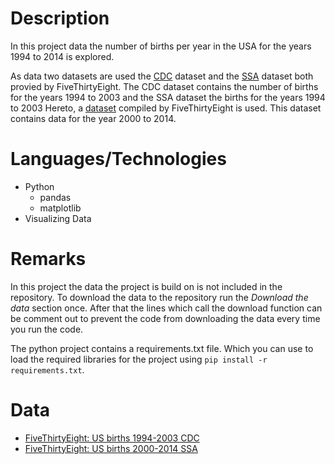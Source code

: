 # Description

In this project data the number of births per year in the USA for the years 1994 to 2014 is explored. 

As data two datasets are used the [CDC]() dataset and the [SSA]() dataset both provied by FiveThirtyEight. The CDC dataset contains the number of births for the years 1994 to 2003 and the SSA dataset the births for the years 1994 to 2003
Hereto, a [dataset]( https://github.com/fivethirtyeight/data/tree/master/births) compiled by FiveThirtyEight is used. This dataset contains data for the year 2000 to 2014.

# Languages/Technologies

* Python 
  * pandas
  * matplotlib
* Visualizing Data

# Remarks

In this project the data the project is build on is not included in the repository. To download the data to the repository run the *Download the data* section once. After that the lines which call the download function can be comment out to prevent the code from downloading the data every time you run the code.

The python project contains a requirements.txt file. Which you can use to load the required libraries for the project using ``pip install -r requirements.txt``.

# Data

* [FiveThirtyEight: US births 1994-2003 CDC](https://raw.githubusercontent.com/fivethirtyeight/data/master/births/US_births_1994-2003_CDC_NCHS.csv)
* [FiveThirtyEight: US births 2000-2014 SSA](https://raw.githubusercontent.com/fivethirtyeight/data/master/births/US_births_2000-2014_SSA.csv)
